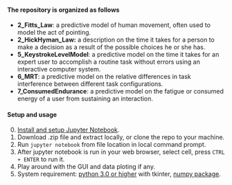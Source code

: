 #### The repository is organized as follows
- __2_Fitts_Law__: a predictive model of human movement, often used to model the act of pointing. 
- __2_HickHyman_Law:__ a description on the time it takes for a person to make a decision as a result of the possible choices he or she has.
- __5_KeystrokeLevelModel__: a predictive model on the time it takes for an expert user to accomplish a routine task without errors using an interactive computer system.
- __6_MRT__: a predictive model on the relative differences in task interference between different task configurations.
- __7_ConsumedEndurance__: a predictive model on the fatigue or consumed energy of a user from sustaining an interaction.

#### Setup and usage
0. [Install and setup Jupyter Notebook](http://jupyter.readthedocs.io/en/latest/install.html).
1. Download .zip file and extract locally, or clone the repo to your machine.
2. Run `jupyter notebook` from file location in local command prompt.
3. After jupyter notebook is run in your web browser, select cell, press `CTRL + ENTER` to run it.
4. Play around with the GUI and data ploting if any.
4. System requirement: [python 3.0 or higher](https://www.python.org/downloads/) with tkinter, [numpy package](https://docs.scipy.org/doc/numpy-1.14.0/user/install.html).